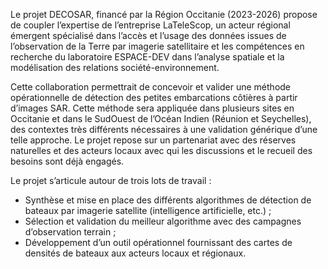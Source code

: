 Le projet DECOSAR, financé par la Région Occitanie (2023-2026) propose de coupler l’expertise de l’entreprise LaTeleScop, un acteur régional émergent spécialisé dans l’accès et l’usage des données issues de l’observation de la Terre par imagerie satellitaire et les compétences en recherche du laboratoire ESPACE-DEV dans l’analyse spatiale et la modélisation des relations société-environnement.

Cette collaboration permettrait de concevoir et valider une méthode opérationnelle de détection des petites embarcations côtières à partir d’images SAR. Cette méthode sera appliquée dans plusieurs sites en Occitanie et dans le SudOuest de l’Océan Indien (Réunion et Seychelles), des contextes très différents nécessaires à une validation générique d’une telle approche. Le projet repose sur un partenariat avec des réserves naturelles et des acteurs locaux avec qui les discussions et le recueil des besoins sont déjà engagés.

Le projet s’articule autour de trois lots de travail :
- Synthèse et mise en place des différents algorithmes de détection de bateaux par imagerie satellite (intelligence artificielle, etc.) ;
- Sélection et validation du meilleur algorithme avec des campagnes d’observation terrain ;
- Développement d’un outil opérationnel fournissant des cartes de densités de bateaux aux acteurs locaux et régionaux.

